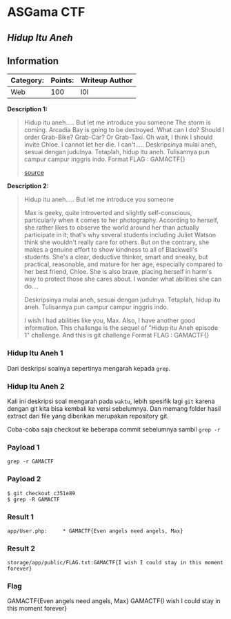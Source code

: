 # __ASGama CTF__ 
## _Hidup Itu Aneh_

## Information
**Category:** | **Points:** | **Writeup Author**
--- | --- | ---
Web | 100 | l0l

**Description 1:** 

> Hidup itu aneh..... But let me introduce you someone The storm is coming. Arcadia Bay is going to be destroyed. What can I do? Should I order Grab-Bike? Grab-Car? Or Grab-Taxi. Oh wait, I think I should invite Chloe. I cannot let her die. I can't..... Deskripsinya mulai aneh, sesuai dengan judulnya. Tetaplah, hidup itu aneh. Tulisannya pun campur campur inggris indo. Format FLAG : GAMACTF{}
>
> [source](./hidup-itu-aneh.zip)

**Description 2:**
> Hidup itu aneh..... But let me introduce you someone
>
>Max is geeky, quite introverted and slightly self-conscious, particularly when it comes to her photography. According to herself, she rather likes to observe the world around her than actually participate in it; that's why several students including Juliet Watson think she wouldn't really care for others. But on the contrary, she makes a genuine effort to show kindness to all of Blackwell's students. She's a clear, deductive thinker, smart and sneaky, but practical, reasonable, and mature for her age, especially compared to her best friend, Chloe. She is also brave, placing herself in harm's way to protect those she cares about. I wonder what abilities she can do....
>
>Deskripsinya mulai aneh, sesuai dengan judulnya. Tetaplah, hidup itu aneh. Tulisannya pun campur campur inggris indo.
>
>I wish I had abilities like you, Max. Also, I have another good information. This challenge is the sequel of "Hidup itu Aneh episode 1" challenge. And this is git challenge Format FLAG : GAMACTF{}


### Hidup Itu Aneh 1
Dari deskripsi soalnya sepertinya mengarah kepada `grep`.

### Hidup Itu Aneh 2
Kali ini deskripsi soal mengarah pada `waktu`, lebih spesifik lagi `git` karena dengan git kita bisa kembali ke versi sebelumnya. Dan memang folder hasil extract dari file yang diberikan merupakan repository git.

Coba-coba saja checkout ke beberapa commit sebelumnya sambil `grep -r`

### Payload 1
```
grep -r GAMACTF
```

### Payload 2
```
$ git checkout c351e89 
$ grep -R GAMACTF
```


### Result 1
```
app/User.php:     * GAMACTF{Even angels need angels, Max}
```

### Result 2
```
storage/app/public/FLAG.txt:GAMACTF{I wish I could stay in this moment forever}
```

### Flag
GAMACTF{Even angels need angels, Max}
GAMACTF{I wish I could stay in this moment forever}
